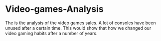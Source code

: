 # Video-games-Analysis
The is the analysis of the video games sales. A lot of consoles have been unused after a certain time. This would show that how we changed our video gaming habits after a number of years.
